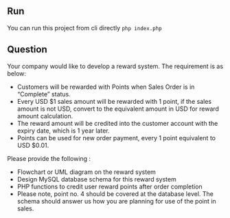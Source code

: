 ## Run
You can run this project from  cli directly ``php index.php``


## Question

Your company would like to develop a reward system. The requirement is as below:
- Customers will be rewarded with Points when Sales Order is in “Complete” status.
- Every USD $1 sales amount will be rewarded with 1 point, if the sales amount is not USD, convert to the equivalent amount in USD for reward amount calculation.
- The reward amount will be credited into the customer account with the expiry date, which is 1 year later.
- Points can be used for new order payment, every 1 point equivalent to USD $0.01.

Please provide the following :
- Flowchart or UML diagram on the reward system
- Design MySQL database schema for this reward system
- PHP functions to credit user reward points after order completion
- Please note, point no. 4 should be covered at the database level. The schema should answer us how you are planning for use of the point in sales.

